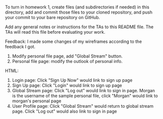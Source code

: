 To turn in homework 1, create files (and subdirectories if needed) in
this directory, add and commit those files to your cloned repository,
and push your commit to your bare repository on GitHub.

Add any general notes or instructions for the TAs to this README file.
The TAs will read this file before evaluating your work.

Feedback:
I made some changes of my wireframes according to the feedback I got.
1. Modify personal file page, add "Global Stream" button.
2. Personal file page: modify the outlook of personal info.

HTML:
1. Login page: Click "Sign Up Now" would link to sign up page
2. Sign Up page: Click "Login" would link to sign up page
3. Global Stream page: Click "Log out" would link to sign in page. Morgan is the username of the sample personal file, click "Morgan" would link to morgan's personal page
4. User Profile page: Click "Global Stream" would return to global stream page. Click "Log out" would also link to sign in page
